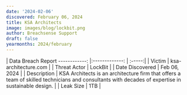 ```yaml
---
date: '2024-02-06'
discovered: February 06, 2024
title: KSA Architects
image: images/blog/lockbit.png
author: Breachsense Support
draft: false
yearmonths: 2024/february
---
```



| Data Breach Report
------------:     |:-------------:    | :-----:|
| Victim      | ksa-architecture.com      | 
| Threat Actor      | LockBit      | 
| Date Discovered      | Feb 06, 2024      | 
| Description      | KSA Architects is an architecture firm that offers a team of skilled technicians and consultants with decades of expertise in sustainable design.      | 
| Leak Size      | 1TB      | 

